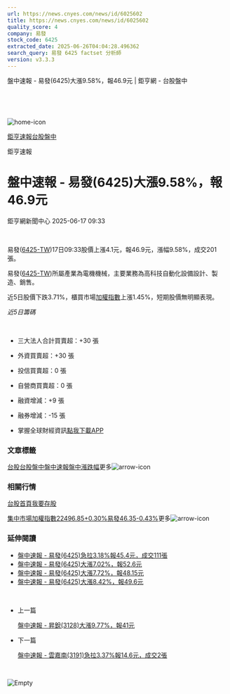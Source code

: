 ```yaml
---
url: https://news.cnyes.com/news/id/6025602
title: https://news.cnyes.com/news/id/6025602
quality_score: 4
company: 易發
stock_code: 6425
extracted_date: 2025-06-26T04:04:28.496362
search_query: 易發 6425 factset 分析師
version: v3.3.3
---
```


盤中速報 - 易發(6425)大漲9.58%，報46.9元 | 鉅亨網 - 台股盤中

‌

‌

![home-icon](/assets/icons/breadCrumb/symbol-icon-home.svg)

[鉅亨速報](/news/cat/anue_live)[台股盤中](/news/cat/tw_live)

鉅亨速報

# 盤中速報 - 易發(6425)大漲9.58%，報46.9元

鉅亨網新聞中心 2025-06-17 09:33

‌

易發([6425-TW](https://www.cnyes.com/twstock/6425))17日09:33股價上漲4.1元，報46.9元，漲幅9.58%，成交201張。

易發([6425-TW](https://www.cnyes.com/twstock/6425))所屬產業為電機機械，主要業務為高科技自動化設備設計、製造、銷售。

近5日股價下跌3.71%，櫃買市場[加權指數](https://invest.cnyes.com/index/TWS/TSE01)上漲1.45%，短期股價無明顯表現。

*近5日籌碼*

‌

* 三大法人合計買賣超：+30 張
* 外資買賣超：+30 張
* 投信買賣超：0 張
* 自營商買賣超：0 張
* 融資增減：+9 張
* 融券增減：-15 張

* 掌握全球財經資訊[點我下載APP](http://www.cnyes.com/app/?utm_source=mweb&utm_medium=HamMenuBanner&utm_campaign=fixed&utm_content=entr)

### 文章標籤

[台股](https://news.cnyes.com/tag/台股 "台股")[台股盤中](https://news.cnyes.com/tag/台股盤中 "台股盤中")[盤中速報](https://news.cnyes.com/tag/盤中速報 "盤中速報")[盤中漲跌幅](https://news.cnyes.com/tag/盤中漲跌幅 "盤中漲跌幅")更多![arrow-icon](/assets/icons/arrows/arrow-down.svg)

### 相關行情

[台股首頁](https://www.cnyes.com/twstock)[我要存股](https://supr.link/8OHaU)

[集中市場加權指數22496.85+0.30%](https://invest.cnyes.com/index/TWS/TSE01)[易發46.35-0.43%](https://www.cnyes.com/twstock/6425)更多![arrow-icon](/assets/icons/arrows/arrow-down.svg)

### 延伸閱讀

* [盤中速報 - 易發(6425)急拉3.18%報45.4元，成交111張](/news/id/6025565)
* [盤中速報 - 易發(6425)大漲7.02%，報52.6元](/news/id/5938890)
* [盤中速報 - 易發(6425)大漲7.72%，報48.15元](/news/id/5937641)
* [盤中速報 - 易發(6425)大漲8.42%，報49.6元](/news/id/5932692)

‌

* 上一篇

  [盤中速報 - 昇銳(3128)大漲9.77%，報41元](/news/id/6025855)
* 下一篇

  [盤中速報 - 雲嘉南(3191)急拉3.37%報14.6元，成交2張](/news/id/6024313)

‌

![Empty](/assets/icons/skeleton/empty-image.svg)

‌